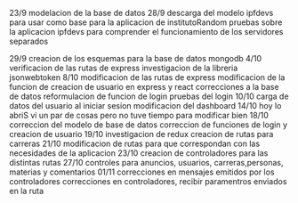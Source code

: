 23/9
modelacion de la base de datos
28/9
descarga del modelo ipfdevs para usar como base para la aplicacion de institutoRandom
pruebas sobre la aplicacion ipfdevs para comprender el funcionamiento de los servidores separados

29/9
creacion de los esquemas para la base de datos mongodb
4/10
verificacion de las rutas de express
investigacion de la libreria jsonwebtoken
8/10
modificacion de las rutas de express
modificacion de la funcion de creacion de usuario en express y react
correcciones a la base de datos
reformulacion de funcion de login
pruebas del login
10/10
carga de datos del usuario al iniciar sesion
modificacion del dashboard
14/10
hoy lo abriS
vi un par de cosas pero no tuve tiempo para modificar bien
18/10
correccion del modelo de base de datos
correccion de funciones de login y creacion de usuario
19/10
investigacion de redux
creacion de rutas para carreras
21/10
modificacion de rutas para que correspondan con las necesidades de la aplicacion
23/10
creacion de controladores para las distintas rutas
27/10
controles para anuncios, usuarios, carreras,personas, materias y comentarios
01/11
correcciones en mensajes emitidos por los controladores
correcciones en controladores, recibir paramentros enviados en la ruta